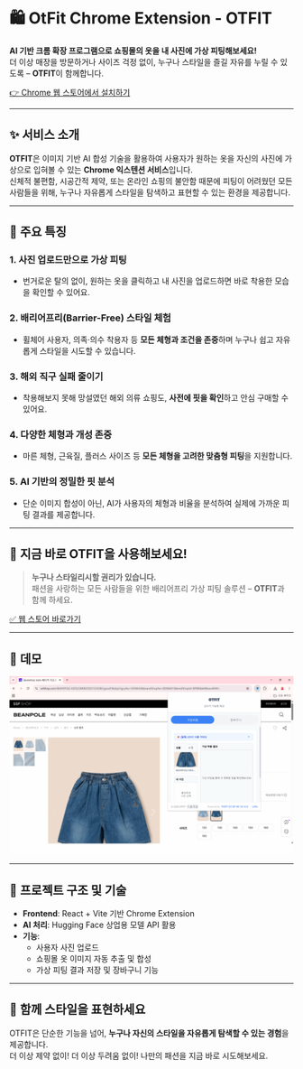 # 🛍️ OtFit Chrome Extension - OTFIT

**AI 기반 크롬 확장 프로그램으로 쇼핑몰의 옷을 내 사진에 가상 피팅해보세요!**  
더 이상 매장을 방문하거나 사이즈 걱정 없이, 누구나 스타일을 즐길 자유를 누릴 수 있도록 – **OTFIT**이 함께합니다.

[👉 Chrome 웹 스토어에서 설치하기](https://chromewebstore.google.com/detail/cfdepeimbnkpaebbcfebmdgfnfanlckp?utm_source=item-share-cb)

---

## ✨ 서비스 소개

**OTFIT**은 이미지 기반 AI 합성 기술을 활용하여 사용자가 원하는 옷을 자신의 사진에 가상으로 입혀볼 수 있는 **Chrome 익스텐션 서비스**입니다.  
신체적 불편함, 시공간적 제약, 또는 온라인 쇼핑의 불안함 때문에 피팅이 어려웠던 모든 사람들을 위해, 누구나 자유롭게 스타일을 탐색하고 표현할 수 있는 환경을 제공합니다.

---

## 🌟 주요 특징

### 1. 사진 업로드만으로 가상 피팅

- 번거로운 탈의 없이, 원하는 옷을 클릭하고 내 사진을 업로드하면 바로 착용한 모습을 확인할 수 있어요.

### 2. 배리어프리(Barrier-Free) 스타일 체험

- 휠체어 사용자, 의족·의수 착용자 등 **모든 체형과 조건을 존중**하며 누구나 쉽고 자유롭게 스타일을 시도할 수 있습니다.

### 3. 해외 직구 실패 줄이기

- 착용해보지 못해 망설였던 해외 의류 쇼핑도, **사전에 핏을 확인**하고 안심 구매할 수 있어요.

### 4. 다양한 체형과 개성 존중

- 마른 체형, 근육질, 플러스 사이즈 등 **모든 체형을 고려한 맞춤형 피팅**을 지원합니다.

### 5. AI 기반의 정밀한 핏 분석

- 단순 이미지 합성이 아닌, AI가 사용자의 체형과 비율을 분석하여 실제에 가까운 피팅 결과를 제공합니다.

---

## 🔗 지금 바로 OTFIT을 사용해보세요!

> **누구나 스타일리시할 권리가 있습니다.**  
> 패션을 사랑하는 모든 사람들을 위한 배리어프리 가상 피팅 솔루션 – **OTFIT**과 함께 하세요.

[✅ 웹 스토어 바로가기](https://chromewebstore.google.com/detail/cfdepeimbnkpaebbcfebmdgfnfanlckp?utm_source=item-share-cb)

---

## 📸 데모

<p align="center">
  <img src="./images/demo.gif"/>
</p>

---

## 📂 프로젝트 구조 및 기술

- **Frontend**: React + Vite 기반 Chrome Extension
- **AI 처리**: Hugging Face 상업용 모델 API 활용
- **기능**:
  - 사용자 사진 업로드
  - 쇼핑몰 옷 이미지 자동 추출 및 합성
  - 가상 피팅 결과 저장 및 장바구니 기능

---

## 🙌 함께 스타일을 표현하세요

OTFIT은 단순한 기능을 넘어, **누구나 자신의 스타일을 자유롭게 탐색할 수 있는 경험**을 제공합니다.  
더 이상 제약 없이! 더 이상 두려움 없이! 나만의 패션을 지금 바로 시도해보세요.
